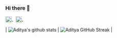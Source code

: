### Hi there 👋

<p align="left">
  <a href="https://twitter.com/pattieavenged" target="blank">
    <img align="center" src="https://cdn.jsdelivr.net/npm/simple-icons@3.0.1/icons/twitter.svg" alt="apoorv__tyagi" height="20" width="20" />
  </a>&nbsp;
  <a href="https://linkedin.com/in/patricia-muñoz-lópez-b5b622213" target="blank">
    <img align="center" src="https://cdn.jsdelivr.net/npm/simple-icons@3.0.1/icons/linkedin.svg" alt="apoorvtyagi" height="20" width="20" />
  </a>&nbsp;
</p>



| ![Aditya's github stats](https://github-readme-stats.vercel.app/api?username=patymunoz&show_icons=true&theme=tokyonight) | ![Aditya GitHub Streak](https://github-readme-streak-stats.herokuapp.com/?user=patymunoz&theme=tokyonight) |





<!--
**patymunoz/patymunoz** is a ✨ _special_ ✨ repository because its `README.md` (this file) appears on your GitHub profile.

Here are some ideas to get you started:

- 🔭 I’m currently working on ...
- 🌱 I’m currently learning ...
- 👯 I’m looking to collaborate on ...
- 🤔 I’m looking for help with ...
- 💬 Ask me about ...
- 📫 How to reach me: ...
- 😄 Pronouns: ...
- ⚡ Fun fact: ...
-->
